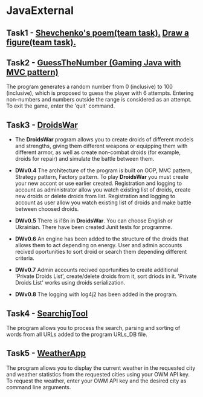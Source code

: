 # JavaExternal

## Task1 - [Shevchenko's poem(team task).](https://github.com/ShulzhenkoA/JavaExternal_team_tasks/tree/master/tasks/poem) [Draw a figure(team task).](https://github.com/ShulzhenkoA/JavaExternal_team_tasks/tree/master/tasks/geometrical.figures/src/com/java/external)


## Task2 - [GuessTheNumber (Gaming Java with MVC pattern)](https://github.com/ShulzhenkoA/JavaExternal/tree/master/JavaGaming/src/com/javaextetnal_shulzhenko/gaming/GuessTheNumber)
The program generates a random number from 0 (inclusive) to 100 (inclusive), which is proposed to guess the player with 6 attempts. Entering non-numbers and numbers outside the range is considered as an attempt. To exit the game, enter the 'quit' command.


## Task3 - [DroidsWar](https://github.com/ShulzhenkoA/JavaExternal/tree/master/DroidsWar)
* The **DroidsWar** program allows you to create droids of different models and strengths, giving them different weapons or equipping them with different armor, as well as create non-combat droids (for example, droids for repair) and simulate the battle between them. 

* **DWv0.4** The architecture of the program is built on OOP, MVC pattern, Strategy pattern, Factory pattern. To play **DroidsWar** you must create your new accont or use earlier created. Registration and logging to account as administrator allow you watch existing list of droids, create new droids or delete droids from list. Registration and logging to account as user allow you watch existing list of droids and make battle between choosed droids.

* **DWv0.5** There is i18n in **DroidsWar**. You can choose English or Ukrainian. There have been created Junit tests for programme.


* **DWv0.6** An engine has been added to the structure of the droids that allows them to act depending on energy. User and admin accounts recived oportunities to sort droid or search them depending different criteria. 

* **DWv0.7** Admin accounts recived oportunities to create additional 'Private Droids List', create/delete droids from it, sort driods in it. 'Private Droids List' works using droids serialization.

* **DWv0.8** The logging with log4j2 has been added in the program.  


## Task4 - [SearchigTool](https://github.com/ShulzhenkoA/JavaExternal/tree/master/SearchingTool)
The program allows you to process the search, parsing and sorting of words from all URLs added to the program URLs_DB file.


## Task5 - [WeatherApp](https://github.com/ShulzhenkoA/JavaExternal/tree/master/WeatherApp/)
The program allows you to display the current weather in the requested city and weather statistics from the requested cities using your OWM API key. To request the weather, enter your OWM API key and the desired city as command line arguments.
